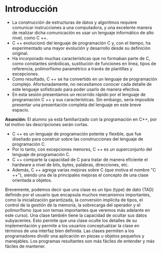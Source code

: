 # Introducción

* La construcción de estructuras de datos y algoritmos requiere comunicar instrucciones a una computadora, y una excelente manera de realizar dicha comunicación es usar un lenguaje informático de alto nivel, como C ++.
* C ++ evolucionó del lenguaje de programación C y, con el tiempo, ha experimentado una mayor evolución y desarrollo desde su definición original.
* Ha incorporado muchas características que no formaban parte de C, como constantes simbólicas, sustitución de funciones en línea, tipos de referencia, polimorfismo paramétrico a través de plantillas y excepciones.
* Como resultado, C ++ se ha convertido en un lenguaje de programación complejo. Afortunadamente, no necesitamos conocer cada detalle de este lenguaje sofisticado para poder usarlo de manera efectiva.
* En esta sesión presentamos un recorrido rápido por el lenguaje de programación C ++ y sus características. Sin embargo, sería imposible presentar una presentación completa del lenguaje en este breve espacio.

**Asunción:** El alumno ya está familiarizado con la programación en C++, por tal motivo las descripciones serán cortas.

* C ++ es un lenguaje de programación potente y flexible, que fue diseñado para construir sobre las construcciones del lenguaje de programación C.
* Por lo tanto, con excepciones menores, C ++ es un superconjunto del lenguaje de programación C.
* C ++ comparte la capacidad de C para tratar de manera eficiente el hardware a nivel de bits, bytes, palabras, direcciones, etc.
* Además, C ++ agrega varias mejoras sobre C (que motiva el nombre "C ++"), siendo una de la principales mejoras el concepto de una clase orientada a objetos.

Brevemente, podemos decir que una clase es un tipo (type) de dato (TAD) definido por el usuario que encapsula muchos mecanismos importantes, como la inicialización garantizada, la conversión implícita de tipos, el control de la gestión de la memoria, la sobrecarga del operador y el polimorfismo (que son temas importantes que veremos más adelante en este curso). 
Una clase también tiene la capacidad de ocultar sus datos subyacentes. Esto permite que una clase oculte los detalles de su implementación y permite a los usuarios conceptualizar la clase en términos de una interfaz bien definida.
Las clases permiten a los programadores dividir una aplicación en piezas u objetos pequeños y manejables. Los programas resultantes son más fáciles de entender y más fáciles de mantener.
